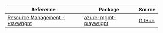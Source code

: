 | Reference | Package | Source |
|---|---|---|
|[Resource Management - Playwright](mgmt-playwright-readme.md)|[azure-mgmt-playwright](https://pypi.org/project/azure-mgmt-playwright)|[GitHub](https://github.com/Azure/azure-sdk-for-python/blob/main/sdk/playwright/azure-mgmt-playwright)|
